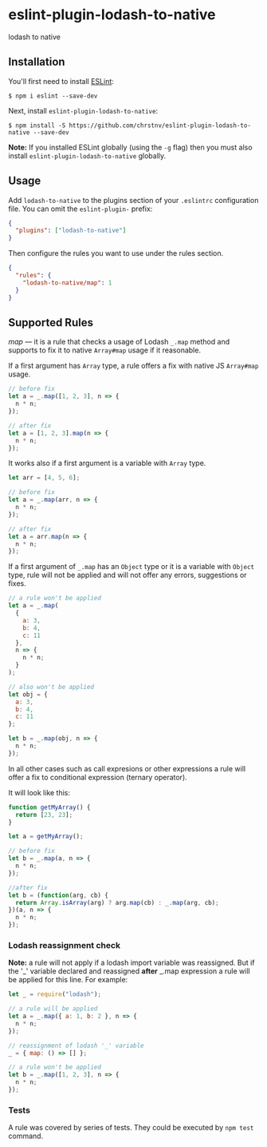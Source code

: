 # eslint-plugin-lodash-to-native

lodash to native

## Installation

You'll first need to install [ESLint](http://eslint.org):

```
$ npm i eslint --save-dev
```

Next, install `eslint-plugin-lodash-to-native`:

```
$ npm install -S https://github.com/chrstnv/eslint-plugin-lodash-to-native --save-dev
```

**Note:** If you installed ESLint globally (using the `-g` flag) then you must also install `eslint-plugin-lodash-to-native` globally.

## Usage

Add `lodash-to-native` to the plugins section of your `.eslintrc` configuration file. You can omit the `eslint-plugin-` prefix:

```json
{
  "plugins": ["lodash-to-native"]
}
```

Then configure the rules you want to use under the rules section.

```json
{
  "rules": {
    "lodash-to-native/map": 1
  }
}
```

## Supported Rules

_map_ — it is a rule that checks a usage of Lodash `_.map` method and supports to fix it to native `Array#map` usage if it reasonable.

If a first argument has `Array` type, a rule offers a fix with native JS `Array#map` usage.

```js
// before fix
let a = _.map([1, 2, 3], n => {
  n * n;
});

// after fix
let a = [1, 2, 3].map(n => {
  n * n;
});
```

It works also if a first argument is a variable with `Array` type.

```js
let arr = [4, 5, 6];

// before fix
let a = _.map(arr, n => {
  n * n;
});

// after fix
let a = arr.map(n => {
  n * n;
});
```

If a first argument of `_.map` has an `Object` type or it is a variable with `Object` type, rule will not be applied and will not offer any errors, suggestions or fixes.

```js
// a rule won't be applied
let a = _.map(
  {
    a: 3,
    b: 4,
    c: 11
  },
  n => {
    n * n;
  }
);

// also won't be applied
let obj = {
  a: 3,
  b: 4,
  c: 11
};

let b = _.map(obj, n => {
  n * n;
});
```

In all other cases such as call expresions or other expressions a rule will offer a fix to conditional expression (ternary operator).

It will look like this:

```js
function getMyArray() {
  return [23, 23];
}

let a = getMyArray();

// before fix
let b = _.map(a, n => {
  n * n;
});

//after fix
let b = (function(arg, cb) {
  return Array.isArray(arg) ? arg.map(cb) : _.map(arg, cb);
})(a, n => {
  n * n;
});
```

### Lodash reassignment check

**Note:** a rule will not apply if a lodash import variable was reassigned. But if the '_' variable declared and reassigned **after** _.map expression a rule will be applied for this line. For example:

```js
let _ = require("lodash");

// a rule will be applied
let a = _.map({ a: 1, b: 2 }, n => {
  n * n;
});

// reassignment of lodash '_' variable
_ = { map: () => [] };

// a rule won't be applied
let b = _.map([1, 2, 3], n => {
  n * n;
});
```

### Tests

A rule was covered by series of tests. They could be executed by `npm test` command.
